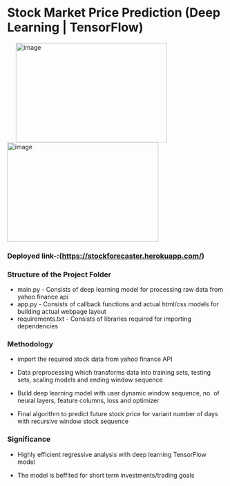 
# Stock Market Price Prediction (Deep Learning | TensorFlow)

<p float="center">
<img width="350" height="230" hspace='20' alt="image" src="https://user-images.githubusercontent.com/79760252/189542375-e0d4a9a9-32f0-4774-a9de-5e6b21da439d.png"><img width="350" height="230" alt="image" src="https://user-images.githubusercontent.com/79760252/189542434-d7afa9a9-1f83-4d26-8c8d-b8dd3262eea7.png">
</p>


### Deployed link-:(https://stockforecaster.herokuapp.com/)



### Structure of the Project Folder
- main.py - Consists of deep learning model for processing raw data from yahoo finance api
- app.py - Consists of callback functions and actual html/css models for building actual webpage layout
- requirements.txt - Consists of libraries required for importing dependencies 


### Methodology

- import the required stock data from yahoo finance API

- Data preprocessing which transforms data into training sets, testing sets, scaling  models and ending window sequence

- Build deep learning model with user dynamic window sequence, no. of neural layers, feature columns, loss and optimizer 

- Final algorithm to predict future stock price for variant number of days with recursive window stock sequence 

### Significance

- Highly efficient regressive analysis with deep learning TensorFlow model

- The model is beffited for short term investments/trading  goals


